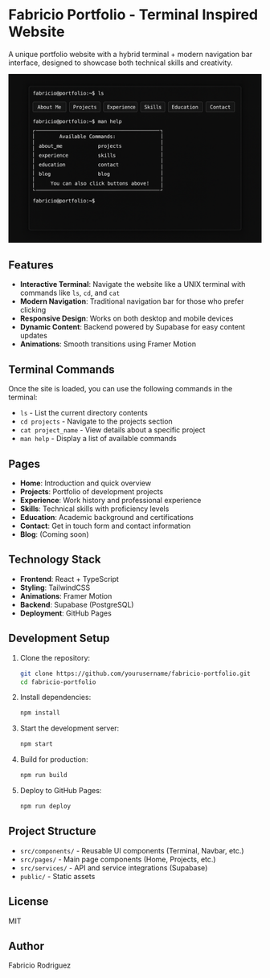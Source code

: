 # Fabricio Portfolio - Terminal Inspired Website

A unique portfolio website with a hybrid terminal + modern navigation bar interface, designed to showcase both technical skills and creativity.

![Portfolio Screenshot](./ChatGPT%20Image%20May%207%2C%202025%2C%2010_42_52%20AM.png)

## Features

- **Interactive Terminal**: Navigate the website like a UNIX terminal with commands like `ls`, `cd`, and `cat`
- **Modern Navigation**: Traditional navigation bar for those who prefer clicking
- **Responsive Design**: Works on both desktop and mobile devices
- **Dynamic Content**: Backend powered by Supabase for easy content updates
- **Animations**: Smooth transitions using Framer Motion

## Terminal Commands

Once the site is loaded, you can use the following commands in the terminal:

- `ls` - List the current directory contents
- `cd projects` - Navigate to the projects section
- `cat project_name` - View details about a specific project
- `man help` - Display a list of available commands

## Pages

- **Home**: Introduction and quick overview
- **Projects**: Portfolio of development projects
- **Experience**: Work history and professional experience
- **Skills**: Technical skills with proficiency levels
- **Education**: Academic background and certifications
- **Contact**: Get in touch form and contact information
- **Blog**: (Coming soon)

## Technology Stack

- **Frontend**: React + TypeScript
- **Styling**: TailwindCSS
- **Animations**: Framer Motion
- **Backend**: Supabase (PostgreSQL)
- **Deployment**: GitHub Pages

## Development Setup

1. Clone the repository:
   ```bash
   git clone https://github.com/yourusername/fabricio-portfolio.git
   cd fabricio-portfolio
   ```

2. Install dependencies:
   ```bash
   npm install
   ```

3. Start the development server:
   ```bash
   npm start
   ```

4. Build for production:
   ```bash
   npm run build
   ```

5. Deploy to GitHub Pages:
   ```bash
   npm run deploy
   ```

## Project Structure

- `src/components/` - Reusable UI components (Terminal, Navbar, etc.)
- `src/pages/` - Main page components (Home, Projects, etc.)
- `src/services/` - API and service integrations (Supabase)
- `public/` - Static assets

## License

MIT

## Author

Fabricio Rodriguez 